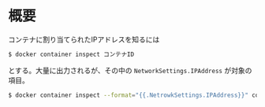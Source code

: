# 概要

コンテナに割り当てられたIPアドレスを知るには

```sh
$ docker container inspect コンテナID
```

とする。大量に出力されるが、その中の ```NetworkSettings.IPAddress``` が対象の項目。

```sh
$ docker container inspect --format="{{.NetrowkSettings.IPAddress}}" container-name
```
